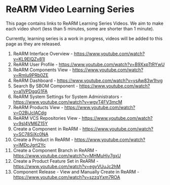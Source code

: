 # ReARM Video Learning Series

This page contains links to ReARM Learning Series Videos. We aim to make each video short (less than 5 minutes, some are shorter than 1 minute).

Currently, learning series is a work in progress, videos will be added to this page as they are released.

1. ReARM Interface Overview - https://www.youtube.com/watch?v=KL9ElQZv81I
2. ReARM User Profile - https://www.youtube.com/watch?v=B9XxpTtRYwU
3. ReARM Components View - https://www.youtube.com/watch?v=Rmlu9PRb0ZE
4. ReARM Dashboard - https://www.youtube.com/watch?v=ysAw83w1hvg
5. Search By SBOM Component - https://www.youtube.com/watch?v=a1VPDgqG1FA
6. ReARM System Settings for System Administrators - https://www.youtube.com/watch?v=wgvT4FV3mcM
7. ReARM Products View - https://www.youtube.com/watch?v=O2BjJcIACdg
8. ReARM VCS Repositories View - https://www.youtube.com/watch?v=9sI4VM6Z15Y
9. Create a Component in ReARM - https://www.youtube.com/watch?v=SC78SiXc0NA
10. Create a Product in ReARM - https://www.youtube.com/watch?v=lMDcJgrt2Yc
11. Create a Component Branch in ReARM - https://www.youtube.com/watch?v=MHMuHiy7gxU
12. Create a Product Feature Set in ReARM - https://www.youtube.com/watch?v=egyVUuJc2hM
13. Component Release - View and Manually Create in ReARM - https://www.youtube.com/watch?v=szzqYxm7ROA